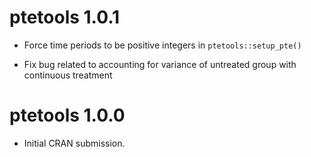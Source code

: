 # ptetools 1.0.1

* Force time periods to be positive integers in `ptetools::setup_pte()`

* Fix bug related to accounting for variance of untreated group with continuous treatment

# ptetools 1.0.0

* Initial CRAN submission.
